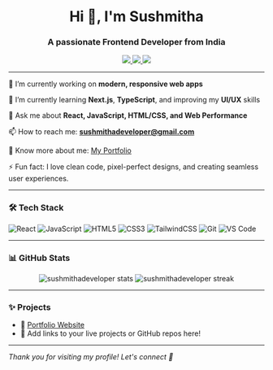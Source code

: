 <h1 align="center">Hi 👋, I'm Sushmitha</h1>
<h3 align="center">A passionate Frontend Developer from India</h3>

<p align="center">
  <a href="https://sushmithas-personal-portfolio.vercel.app" target="_blank">
    <img src="https://img.shields.io/badge/Portfolio-Visit-blue?style=flat-square&logo=vercel" />
  </a>
  <a href="mailto:sushmithadeveloper@gmail.com" target="_blank">
    <img src="https://img.shields.io/badge/Email-Contact-red?style=flat-square&logo=gmail" />
  </a>
  <a href="https://www.linkedin.com/in/sushmithadeveloper" target="_blank">
    <img src="https://img.shields.io/badge/LinkedIn-Follow-blue?style=flat-square&logo=linkedin" />
  </a>
</p>

---

🔭 I’m currently working on **modern, responsive web apps**

🌱 I’m currently learning **Next.js**, **TypeScript**, and improving my **UI/UX** skills

💬 Ask me about **React, JavaScript, HTML/CSS, and Web Performance**

📫 How to reach me: **sushmithadeveloper@gmail.com**

📄 Know more about me: [My Portfolio](https://sushmithas-personal-portfolio.vercel.app)

⚡ Fun fact: I love clean code, pixel-perfect designs, and creating seamless user experiences.

---

### 🛠 Tech Stack

![React](https://img.shields.io/badge/React-20232A?style=for-the-badge&logo=react&logoColor=61DAFB)
![JavaScript](https://img.shields.io/badge/JavaScript-F7DF1E?style=for-the-badge&logo=javascript&logoColor=black)
![HTML5](https://img.shields.io/badge/HTML5-E34F26?style=for-the-badge&logo=html5&logoColor=white)
![CSS3](https://img.shields.io/badge/CSS3-1572B6?style=for-the-badge&logo=css3&logoColor=white)
![TailwindCSS](https://img.shields.io/badge/TailwindCSS-38B2AC?style=for-the-badge&logo=tailwind-css&logoColor=white)
![Git](https://img.shields.io/badge/Git-F05032?style=for-the-badge&logo=git&logoColor=white)
![VS Code](https://img.shields.io/badge/VS_Code-007ACC?style=for-the-badge&logo=visual-studio-code&logoColor=white)

---

### 📊 GitHub Stats

<p align="center">
  <img src="https://github-readme-stats.vercel.app/api?username=sushmithadeveloper&show_icons=true&theme=radical" alt="sushmithadeveloper stats" />
  <img src="https://github-readme-streak-stats.herokuapp.com/?user=sushmithadeveloper&theme=radical" alt="sushmithadeveloper streak" />
</p>

---

### ✨ Projects

- 🎯 [Portfolio Website](https://sushmithas-personal-portfolio.vercel.app)
- 🧮 Add links to your live projects or GitHub repos here!

---

_Thank you for visiting my profile! Let's connect 🤝_
